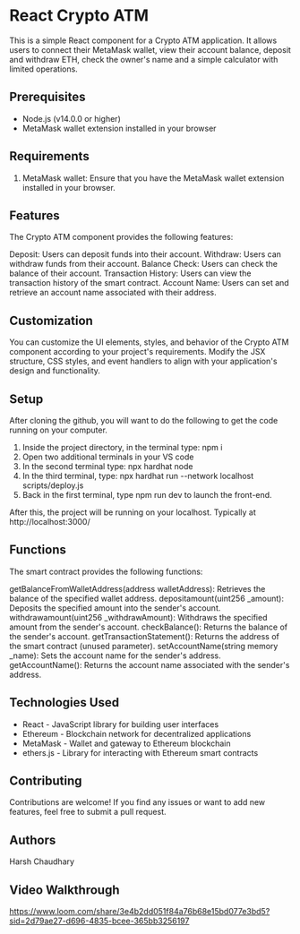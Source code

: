 # React Crypto ATM

This is a simple React component for a Crypto ATM application. It allows users to connect their MetaMask wallet, view their account balance, deposit and withdraw ETH, check the owner's name and a simple calculator with limited operations.

## Prerequisites

- Node.js (v14.0.0 or higher)
- MetaMask wallet extension installed in your browser


## Requirements

1. MetaMask wallet: Ensure that you have the MetaMask wallet extension installed in your browser.

## Features

The Crypto ATM component provides the following features:

Deposit: Users can deposit funds into their account.
Withdraw: Users can withdraw funds from their account.
Balance Check: Users can check the balance of their account.
Transaction History: Users can view the transaction history of the smart contract.
Account Name: Users can set and retrieve an account name associated with their address.


## Customization

You can customize the UI elements, styles, and behavior of the Crypto ATM component according to your project's requirements. Modify the JSX structure, CSS styles, and event handlers to align with your application's design and functionality.

## Setup

After cloning the github, you will want to do the following to get the code running on your computer.

1. Inside the project directory, in the terminal type: npm i
2. Open two additional terminals in your VS code
3. In the second terminal type: npx hardhat node
4. In the third terminal, type: npx hardhat run --network localhost scripts/deploy.js
5. Back in the first terminal, type npm run dev to launch the front-end.

After this, the project will be running on your localhost. 
Typically at http://localhost:3000/

## Functions
The smart contract provides the following functions:

getBalanceFromWalletAddress(address walletAddress): Retrieves the balance of the specified wallet address.
depositamount(uint256 _amount): Deposits the specified amount into the sender's account.
withdrawamount(uint256 _withdrawAmount): Withdraws the specified amount from the sender's account.
checkBalance(): Returns the balance of the sender's account.
getTransactionStatement(): Returns the address of the smart contract (unused parameter).
setAccountName(string memory _name): Sets the account name for the sender's address.
getAccountName(): Returns the account name associated with the sender's address.


## Technologies Used

- React - JavaScript library for building user interfaces
- Ethereum - Blockchain network for decentralized applications
- MetaMask - Wallet and gateway to Ethereum blockchain
- ethers.js - Library for interacting with Ethereum smart contracts

## Contributing

Contributions are welcome! If you find any issues or want to add new features, feel free to submit a pull request.

## Authors

Harsh Chaudhary

## Video Walkthrough

https://www.loom.com/share/3e4b2dd051f84a76b68e15bd077e3bd5?sid=2d79ae27-d696-4835-bcee-365bb3256197
